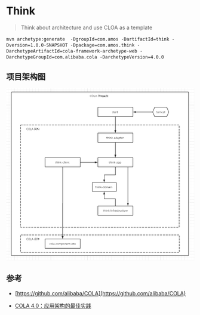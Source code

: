 # Think

> Think about architecture and use CLOA as a template

```shell
mvn archetype:generate  -DgroupId=com.amos -DartifactId=think -Dversion=1.0.0-SNAPSHOT -Dpackage=com.amos.think -DarchetypeArtifactId=cola-framework-archetype-web -DarchetypeGroupId=com.alibaba.cola -DarchetypeVersion=4.0.0
```

## 项目架构图

![项目架构图](doc/image/20210108125558.png)

## 参考

- [https://github.com/alibaba/COLA](https://github.com/alibaba/COLA)

- [COLA 4.0：应用架构的最佳实践](https://blog.csdn.net/significantfrank/article/details/110934799)